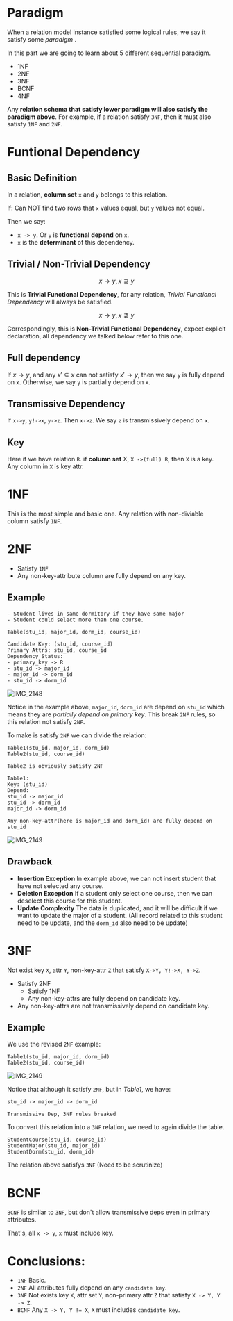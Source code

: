 # Paradigm

When a relation model instance satisfied some logical rules, we say it satisfy some _paradigm_ .

In this part we are going to learn about 5 different sequential paradigm.

- 1NF
- 2NF
- 3NF
- BCNF
- 4NF

Any __relation schema that satisfy lower paradigm will also satisfy the paradigm above__. For example, if a relation satisfy `3NF`, then it must also satisfy `1NF` and `2NF`.

# Funtional Dependency

## Basic Definition

In a relation, __column set__ `x` and `y` belongs to this relation.

If: Can NOT find two rows that `x` values equal, but `y` values not equal.

Then we say:

- `x -> y`. Or `y` is __functional depend__ on `x`.
- `x` is the __determinant__ of this dependency.

## Trivial / Non-Trivial Dependency

$$
x \to y, x \supseteq y
$$

This is __Trivial Functional Dependency__, for any relation, _Trivial Functional Dependency_ will always be satisfied.

$$
x \to y, x \nsupseteq y
$$

Correspondingly, this is __Non-Trivial Functional Dependency__, expect explicit declaration, all dependency we talked below refer to this one.

## Full dependency

If $x \to y$, and any $x' \subseteq x$ can not satisfy $x' \to y$, then we say `y` is fully depend on `x`. Otherwise, we say `y` is partially depend on `x`.

## Transmissive Dependency

If `x->y`, `y!->x`, `y->z`. Then `x->z`. We say `z` is transmissively depend on `x`.

## Key

Here if we have relation `R`. if __column set__ X, `X ->(full) R`, then `X` is a key. Any column in `X` is key attr.

# 1NF

This is the most simple and basic one. Any relation with non-diviable column satisfy `1NF`.

# 2NF

- Satisfy `1NF`
- Any non-key-attribute column are fully depend on any key.

## Example

```
- Student lives in same dormitory if they have same major
- Student could select more than one course.

Table(stu_id, major_id, dorm_id, course_id)

Candidate Key: (stu_id, course_id)
Primary Attrs: stu_id, course_id
Dependency Status:
- primary_key -> R
- stu_id -> major_id
- major_id -> dorm_id
- stu_id -> dorm_id
```

![IMG_2148](https://github.com/Oya-Learning-Notes/SQL-Learning-Note/assets/61616918/050ae975-ae43-4262-b8bd-c7dbbdddf07a)

Notice in the example above, `major_id`, `dorm_id` are depend on `stu_id` which means they are _partially depend on primary key_. This break `2NF` rules, so this relation not satisfy `2NF`.

To make is satisfy `2NF` we can divide the relation:

```
Table1(stu_id, major_id, dorm_id)
Table2(stu_id, course_id)

Table2 is obviously satisfy 2NF

Table1:
Key: (stu_id) 
Depend:
stu_id -> major_id
stu_id -> dorm_id
major_id -> dorm_id

Any non-key-attr(here is major_id and dorm_id) are fully depend on stu_id
```

![IMG_2149](https://github.com/Oya-Learning-Notes/SQL-Learning-Note/assets/61616918/79f8f695-68a5-4887-ac35-bf080bdfac35)


## Drawback

- __Insertion Exception__ In example above, we can not insert student that have not selected any course.
- __Deletion Exception__ If a student only select one course, then we can deselect this course for this student.
- __Update Complexity__ The data is duplicated, and it will be difficult if we want to update the major of a student. (All record related to this student need to be update, and the `dorm_id` also need to be update)

# 3NF

Not exist key `X`, attr `Y`, non-key-attr `Z` that satisfy `X->Y, Y!->X, Y->Z`.

- Satisfy 2NF
    - Satisfy 1NF
    - Any non-key-attrs are fully depend on candidate key.
- Any non-key-attrs are not transmissively depend on candidate key.

## Example

We use the revised `2NF` example:

```
Table1(stu_id, major_id, dorm_id)
Table2(stu_id, course_id)
```

![IMG_2149](https://github.com/Oya-Learning-Notes/SQL-Learning-Note/assets/61616918/79f8f695-68a5-4887-ac35-bf080bdfac35)

Notice that although it satisfy `2NF`, but in _Table1_, we have:

```
stu_id -> major_id -> dorm_id

Transmissive Dep, 3NF rules breaked
```

To convert this relation into a `3NF` relation, we need to again divide the table.

```
StudentCourse(stu_id, course_id)
StudentMajor(stu_id, major_id)
StudentDorm(stu_id, dorm_id)
```

The relation above satisfys `3NF` (Need to be scrutinize)

# BCNF

`BCNF` is similar to `3NF`, but don't allow transmissive deps even in primary attributes.

That's, all `x -> y`, `x` must include key.

# Conclusions:

- `1NF` Basic.
- `2NF` All attributes fully depend on any `candidate key`.
- `3NF` Not exists key `X`, attr set `Y`, non-primary attr `Z` that satisfy `X -> Y, Y -> Z`.
- `BCNF` Any `X -> Y, Y != X`, `X` must includes `candidate key`.